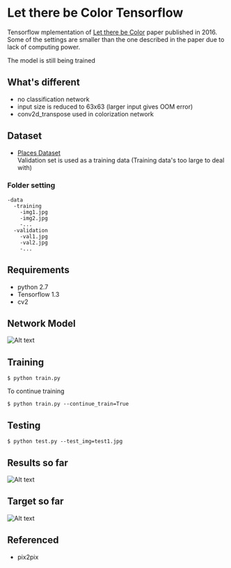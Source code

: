 # Let there be Color Tensorflow

Tensorflow mplementation of [Let there be Color](http://hi.cs.waseda.ac.jp/~iizuka/projects/colorization/en/) paper published in 2016.  
Some of the settings are smaller than the one described in the paper due to lack of computing power.  

The model is still being trained  

## What's different
* no classification network  
* input size is reduced to 63x63 (larger input gives OOM error)  
* conv2d_transpose used in colorization network

## Dataset
* [Places Dataset](http://places2.csail.mit.edu/download.html)  
Validation set is used as a training data (Training data's too large to deal with)  

### Folder setting
```
-data
  -training
    -img1.jpg
    -img2.jpg
    -...  
  -validation
    -val1.jpg
    -val2.jpg
    -...
```

## Requirements
* python 2.7
* Tensorflow 1.3
* cv2

## Network Model
![Alt text](images/network.jpg?raw=true "network")

## Training
```
$ python train.py 
```

To continue training  
```
$ python train.py --continue_train=True
```

## Testing 
```
$ python test.py --test_img=test1.jpg
```


## Results so far
![Alt text](images/training.jpg?raw=true "results")

## Target so far
![Alt text](images/animated.gif?style=centerme "animation")

## Referenced
* pix2pix

